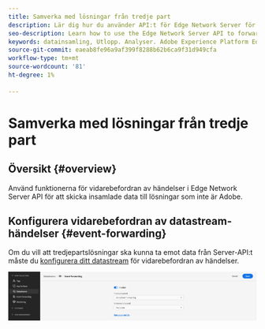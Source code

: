 ```yaml
---
title: Samverka med lösningar från tredje part
description: Lär dig hur du använder API:t för Edge Network Server för att vidarebefordra händelser till andra lösningar än Adobe
seo-description: Learn how to use the Edge Network Server API to forward events to non-Adobe solutions
keywords: datainsamling, Utlopp. Analyser. Adobe Experience Platform Edge Network API;händelsevidarebefordran
source-git-commit: eaeab8fe96a9af399f8288b62b6ca9f31d949cfa
workflow-type: tm+mt
source-wordcount: '81'
ht-degree: 1%

---
```



# Samverka med lösningar från tredje part

## Översikt {#overview}

Använd funktionerna för vidarebefordran av händelser i Edge Network Server API för att skicka insamlade data till lösningar som inte är Adobe.

## Konfigurera vidarebefordran av datastream-händelser {#event-forwarding}

Om du vill att tredjepartslösningar ska kunna ta emot data från Server-API:t måste du [konfigurera ditt datastream](../edge/fundamentals/datastreams.md#event-forwarding-settings) för vidarebefordran av händelser.

![Adobe Analytics DataStream-konfiguration](assets/event-forwarding-datastream.png)
